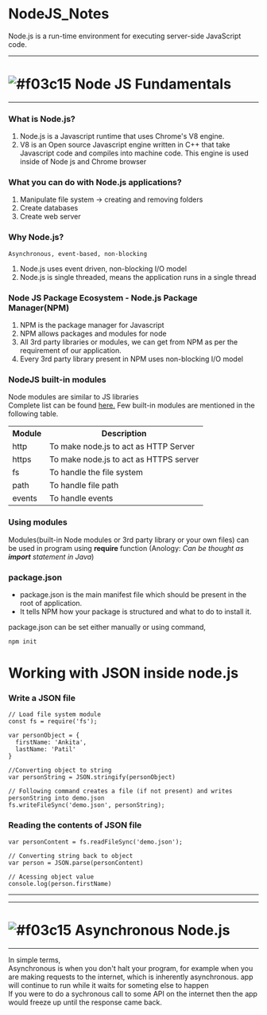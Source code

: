 # NodeJS_Notes
 Node.js is a run-time environment for executing server-side JavaScript code.

<hr>

# ![#f03c15](https://placehold.it/15/f03c15/000000?text=+) Node JS Fundamentals

<hr>

### What is Node.js?
<ol>
  <li>Node.js is a Javascript runtime that uses Chrome's V8 engine.</li>
  <li>V8 is an Open source Javascript engine written in C++ that take Javascript code and compiles into machine code. This engine is used inside of Node js and Chrome browser</li>
</ol>

### What you can do with Node.js applications?
<ol>
<li>Manipulate file system -> creating and removing folders</li>
<li>Create databases</li>
<li>Create web server</li>
</ol>

### Why Node.js? 
```
Asynchronous, event-based, non-blocking
```
<ol>
  <li>Node.js uses event driven, non-blocking I/O model</li>
  <li>Node.js is single threaded, means the application runs in a single thread</li>
</ol>
 
### Node JS Package Ecosystem - Node.js Package Manager(NPM)
<ol>
<li>NPM is the package manager for Javascript</li>
<li>NPM allows packages and modules for node</li>
<li>All 3rd party libraries or modules, we can get from NPM as per the requirement of our application. </li>
<li>Every 3rd party library present in NPM uses non-blocking I/O model</li>
</ol>

### NodeJS built-in modules 

Node modules are similar to JS libraries <br>
Complete list can be found <a href="https://nodejs.org/api/"> here.</a>
Few built-in modules are mentioned in the following table.<br>

<table>
<th>Module</th>
<th>Description</th>
  <tr>
  <td>http</td>
  <td>To make node.js to act as HTTP Server</td>
  </tr>
  <tr>
  <td>https</td>
  <td>To make node.js to act as HTTPS server</td>
  </tr>
  <tr>
  <td>fs</td>
  <td>To handle the file system</td>
  </tr>
  <tr>
  <td>path</td>
  <td>To handle file path</td>
  </tr>
  <tr>
  <td>events</td>
  <td>To handle events</td>
  </tr>
  
</table>

### Using modules

<p>Modules(built-in Node modules or 3rd party library or your own files) can be used in program using <b>require</b> function (Anology:<i> Can be thought as <b>import</b> statement in Java</i>)</p>


### package.json
<ul>
<li>package.json is the main manifest file which should be present in the root of application.</li>
<li>It tells NPM how your package is structured and what to do to install it.</li>
</ul> 
<p>package.json can be set either manually or using command,</p>

```
npm init
```


# Working with JSON inside node.js

### Write a JSON file

```
// Load file system module
const fs = require('fs');

var personObject = {
  firstName: 'Ankita',
  lastName: 'Patil'
}

//Converting object to string
var personString = JSON.stringify(personObject)

// Following command creates a file (if not present) and writes personString into demo.json
fs.writeFileSync('demo.json', personString);

```

### Reading the contents of JSON file

```
var personContent = fs.readFileSync('demo.json');

// Converting string back to object
var person = JSON.parse(personContent)

// Acessing object value
console.log(person.firstName)
```

<hr>

<hr>

# ![#f03c15](https://placehold.it/15/f03c15/000000?text=+) Asynchronous Node.js

<hr>
In simple terms, <br>
Asynchronous is when you don't halt your program, for example when you are making requests to the internet, which is inherently asynchronous. app will continue to run while it waits for someting else to happen <br>If you were to do a sychronous call to some API on the internet then the app would freeze up until the response came back.


